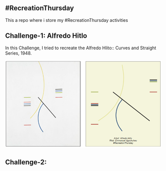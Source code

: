 ## #RecreationThursday  
This a repo where i store my #RecreationThursday activities  


## Challenge-1: Alfredo Hitlo
In this Challenge, I tried to recreate the Alfredo Hlito:: Curves and Straight Series, 1948.

<img src = "combined.png"></img>


## Challenge-2: 
